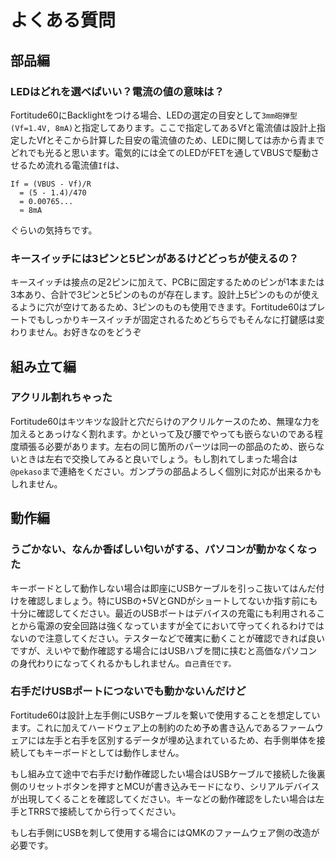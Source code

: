 # よくある質問

## 部品編

### LEDはどれを選べばいい？電流の値の意味は？

Fortitude60にBacklightをつける場合、LEDの選定の目安として```3mm砲弾型(Vf=1.4V, 8mA)```と指定してあります。ここで指定してあるVfと電流値は設計上指定したVfとそこから計算した目安の電流値のため、LEDに関しては赤から青までどれでも光ると思います。電気的には全てのLEDがFETを通してVBUSで駆動させるため流れる電流値```If```は、

```
If = (VBUS - Vf)/R
  = (5 - 1.4)/470
  = 0.00765...
  ≈ 8mA
```

ぐらいの気持ちです。

### キースイッチには3ピンと5ピンがあるけどどっちが使えるの？

キースイッチは接点の足2ピンに加えて、PCBに固定するためのピンが1本または3本あり、合計で3ピンと5ピンのものが存在します。設計上5ピンのものが使えるように穴が空けてあるため、3ピンのものも使用できます。Fortitude60はプレートでもしっかりキースイッチが固定されるためどちらでもそんなに打鍵感は変わりません。お好きなのをどうぞ

## 組み立て編

### アクリル割れちゃった

Fortitude60はキツキツな設計と穴だらけのアクリルケースのため、無理な力を加えるとあっけなく割れます。かといって及び腰でやっても嵌らないのである程度頑張る必要があります。左右の同じ箇所のパーツは同一の部品のため、嵌らないときは左右で交換してみると良いでしょう。もし割れてしまった場合は```@pekaso```まで連絡をください。ガンプラの部品よろしく個別に対応が出来るかもしれません。

## 動作編

### うごかない、なんか香ばしい匂いがする、パソコンが動かなくなった

キーボードとして動作しない場合は即座にUSBケーブルを引っこ抜いてはんだ付けを確認しましょう。特にUSBの+5VとGNDがショートしてないか指す前にも十分に確認してください。最近のUSBポートはデバイスの充電にも利用されることから電源の安全回路は強くなっていますが全てにおいて守ってくれるわけではないので注意してください。テスターなどで確実に動くことが確認できれば良いですが、えいやで動作確認する場合にはUSBハブを間に挟むと高価なパソコンの身代わりになってくれるかもしれません。```自己責任です。```

### 右手だけUSBポートにつないでも動かないんだけど

Fortitude60は設計上左手側にUSBケーブルを繋いで使用することを想定しています。これに加えてハードウェア上の制約のため予め書き込んであるファームウェアには左手と右手を区別するデータが埋め込まれているため、右手側単体を接続してもキーボードとしては動作しません。

もし組み立て途中で右手だけ動作確認したい場合はUSBケーブルで接続した後裏側のリセットボタンを押すとMCUが書き込みモードになり、シリアルデバイスが出現してくることを確認してください。キーなどの動作確認をしたい場合は左手とTRRSで接続してから行ってください。

もし右手側にUSBを刺して使用する場合にはQMKのファームウェア側の改造が必要です。